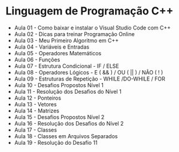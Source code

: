 # Linguagem de Programação C++

* Aula 01 - Como baixar e instalar o Visual Studio Code com C++
* Aula 02 - Dicas para treinar Programação Online
* Aula 03 - Meu Primeiro Algoritmo em C++
* Aula 04 - Variáveis e Entradas
* Aula 05 - Operadores Matemáticos
* Aula 06 - Funções
* Aula 07 - Estrutura Condicional - IF / ELSE
* Aula 08 - Operadores Lógicos - E ( && ) / OU ( || ) / NÃO ( ! )
* Aula 09 - Estruturas de Repetição - WHILE /DO-WHILE / FOR
* Aula 10 - Desafios Propostos Nível 1
* Aula 11 - Resolução dos Desafios do Nível 1
* Aula 12 - Ponteiros
* Aula 13 - Vetores
* Aula 14 - Matrizes
* Aula 15 - Desafios Propostos Nível 2
* Aula 16 - Resolução dos Desafios do Nível 2
* Aula 17 - Classes
* Aula 18 - Classes em Arquivos Separados
* Aula 19 - Resolução do Desafio 11


